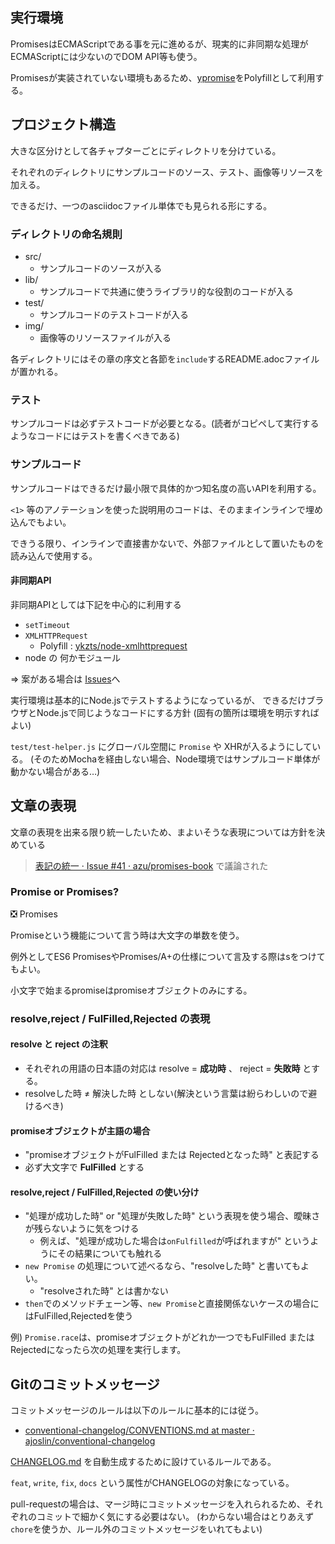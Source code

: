 ## 実行環境

PromisesはECMAScriptである事を元に進めるが、現実的に非同期な処理がECMAScriptには少ないのでDOM API等も使う。

Promisesが実装されていない環境もあるため、[ypromise](https://github.com/yahoo/ypromise "ypromise")をPolyfillとして利用する。

## プロジェクト構造

大きな区分けとして各チャプターごとにディレクトリを分けている。

それぞれのディレクトリにサンプルコードのソース、テスト、画像等リソースを加える。

できるだけ、一つのasciidocファイル単体でも見られる形にする。

### ディレクトリの命名規則

* src/
    * サンプルコードのソースが入る
* lib/
    * サンプルコードで共通に使うライブラリ的な役割のコードが入る
* test/
    * サンプルコードのテストコードが入る
* img/
    * 画像等のリソースファイルが入る

各ディレクトリにはその章の序文と各節を`include`するREADME.adocファイルが置かれる。

### テスト

サンプルコードは必ずテストコードが必要となる。(読者がコピペして実行するようなコードにはテストを書くべきである)


### サンプルコード

サンプルコードはできるだけ最小限で具体的かつ知名度の高いAPIを利用する。

`<1>` 等のアノテーションを使った説明用のコードは、そのままインラインで埋め込んでもよい。

できうる限り、インラインで直接書かないで、外部ファイルとして置いたものを読み込んで使用する。

#### 非同期API

非同期APIとしては下記を中心的に利用する

* `setTimeout`
* `XMLHTTPRequest`
    * Polyfill : [ykzts/node-xmlhttprequest](https://github.com/ykzts/node-xmlhttprequest "ykzts/node-xmlhttprequest")
* node の 何かモジュール

=> 案がある場合は [Issues](https://github.com/azu/Promises-book/issues "Issues · azu/Promises-book")へ

実行環境は基本的にNode.jsでテストするようになっているが、
できるだけブラウザとNode.jsで同じようなコードにする方針
(固有の箇所は環境を明示すればよい)

`test/test-helper.js` にグローバル空間に `Promise` や XHRが入るようにしている。
(そのためMochaを経由しない場合、Node環境ではサンプルコード単体が動かない場合がある…)

## 文章の表現

文章の表現を出来る限り統一したいため、まよいそうな表現については方針を決めている

> [表記の統一 · Issue #41 · azu/promises-book](https://github.com/azu/promises-book/issues/41 "表記の統一 · Issue #41 · azu/promises-book") で議論された

### Promise or Promises?

:negative_squared_cross_mark: Promises

Promiseという機能について言う時は大文字の単数を使う。

例外としてES6 PromisesやPromises/A+の仕様について言及する際はsをつけてもよい。

小文字で始まるpromiseはpromiseオブジェクトのみにする。

### resolve,reject / FulFilled,Rejected の表現

#### resolve と reject の注釈

* それぞれの用語の日本語の対応は resolve = **成功時** 、 reject =  **失敗時** とする。
* resolveした時 ≠ 解決した時 としない(解決という言葉は紛らわしいので避けるべき)

#### promiseオブジェクトが主語の場合

* "promiseオブジェクトがFulFilled または Rejectedとなった時" と表記する
* 必ず大文字で **FulFilled** とする

#### resolve,reject / FulFilled,Rejected の使い分け

* "処理が成功した時" or "処理が失敗した時" という表現を使う場合、曖昧さが残らないように気をつける
    * 例えば、"処理が成功した場合は`onFulfilled`が呼ばれますが" というようにその結果についても触れる
* `new Promise` の処理について述べるなら、"resolveした時" と書いてもよい。
    * "resolveされた時" とは書かない
* `then`でのメソッドチェーン等、`new Promise`と直接関係ないケースの場合にはFulFilled,Rejectedを使う

例) `Promise.race`は、promiseオブジェクトがどれか一つでもFulFilled または Rejectedになったら次の処理を実行します。


## Gitのコミットメッセージ

コミットメッセージのルールは以下のルールに基本的には従う。

* [conventional-changelog/CONVENTIONS.md at master · ajoslin/conventional-changelog](https://github.com/ajoslin/conventional-changelog/blob/master/CONVENTIONS.md "conventional-changelog/CONVENTIONS.md at master · ajoslin/conventional-changelog") 

[CHANGELOG.md](CHANGELOG.md) を自動生成するために設けているルールである。

`feat`, `write`, `fix`, `docs` という属性がCHANGELOGの対象になっている。

pull-requestの場合は、マージ時にコミットメッセージを入れられるため、それぞれのコミットで細かく気にする必要はない。
(わからない場合はとりあえず`chore`を使うか、ルール外のコミットメッセージをいれてもよい)


